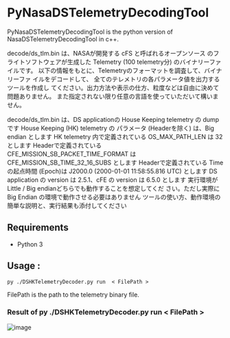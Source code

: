 # PyNasaDSTelemetryDecodingTool
PyNasaDSTelemetryDecodingTool is the python version of NasaDSTelemetryDecodingTool in c++.
 
decode/ds_tlm.bin は、NASAが開発する cFS と呼ばれるオープンソース のフライトソフトウェアが生成した 
Telemetry (100 telemetry分) のバイナリーファイルです。 以下の情報をもとに、Telemetryのフォーマットを調査して、バイナリーファ イルをデコードして、
全てのテレメトリの各パラメータ値を出力するツールを作成し てください。出力方法や表示の仕方、粒度などは自由に決めて問題ありません。 また指定されない限り任意の言語を使っていただいて構いません。

decode/ds_tlm.bin は、DS applicationの House Keeping telemetry の dump です
House Keeping (HK) telemetry の パラメータ (Headerを除く) は、Big endian とします
HK telemetry 内で定義されている OS_MAX_PATH_LEN は 32 とします
Headerで定義されている CFE_MISSION_SB_PACKET_TIME_FORMAT は CFE_MISSION_SB_TIME_32_16_SUBS とします
Headerで定義されている Timeの起点時間 (Epoch)は J2000.0 (2000-01-01 11:58:55.816 UTC) とします
DS application の version は 2.5.1、cFE の version は 6.5.0 とします
実行環境が Little / Big endianどちらでも動作することを想定してくだ さい。ただし実際に Big Endian の環境で動作させる必要はありません
ツールの使い方、動作環境の簡単な説明と、実行結果も添付してください

## Requirements
- Python 3

## Usage :  
```
py ./DSHKTelemetryDecoder.py run  < FilePath >
```
FilePath is the path to the telemetry binary file.  

### Result of py ./DSHKTelemetryDecoder.py run  < FilePath >
![image](https://github.com/moonlight83340/PyNasaDSTelemetryDecodingTool/assets/6190795/35e39606-9191-4828-9d95-ae24bee5376c)

